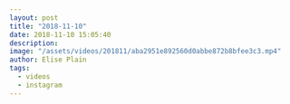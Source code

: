 ```yaml
---
layout: post
title: "2018-11-10"
date: 2018-11-10 15:05:40
description: 
image: "/assets/videos/201811/aba2951e892560d0abbe872b8bfee3c3.mp4"
author: Elise Plain
tags: 
  - videos
  - instagram
---
```



<p></p>
